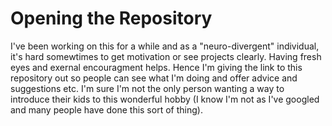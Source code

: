 # Opening the Repository

I've been working on this for a while and as a "neuro-divergent" individual, it's hard somewtimes to get motivation or see projects clearly. Having fresh eyes and exernal encouragment helps. Hence I'm giving the link to this repository out so people can see what I'm doing and offer advice and suggestions etc. I'm sure I'm not the only person wanting a way to introduce their kids to this wonderful hobby (I know I'm not as I've googled and many people have done this sort of thing).
